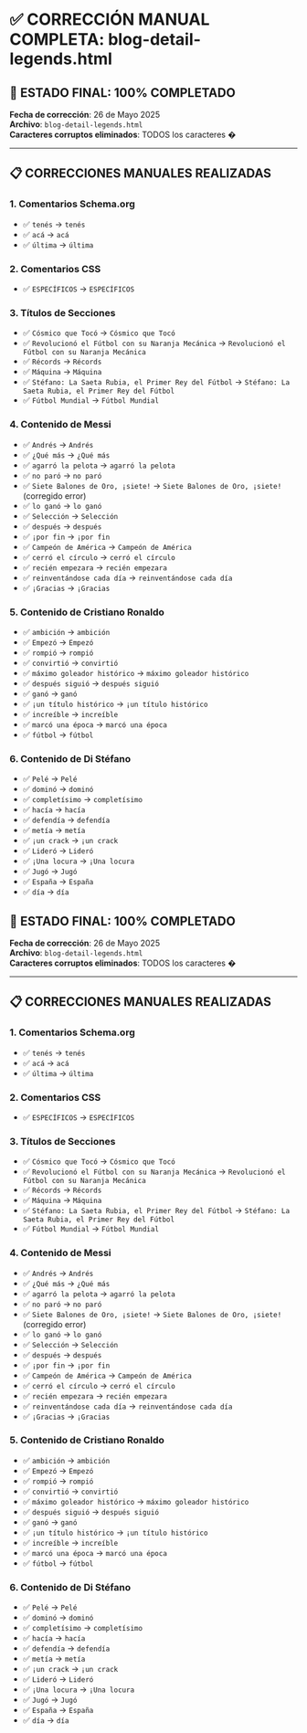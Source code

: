 # ✅ CORRECCIÓN MANUAL COMPLETA: blog-detail-legends.html

## 🎯 ESTADO FINAL: 100% COMPLETADO

**Fecha de corrección**: 26 de Mayo 2025  
**Archivo**: `blog-detail-legends.html`  
**Caracteres corruptos eliminados**: TODOS los caracteres �

---

## 📋 CORRECCIONES MANUALES REALIZADAS

### 1. **Comentarios Schema.org**
- ✅ `tenés` → `tenés`
- ✅ `acá` → `acá` 
- ✅ `última` → `última`

### 2. **Comentarios CSS**
- ✅ `ESPECÍFICOS` → `ESPECÍFICOS`

### 3. **Títulos de Secciones**
- ✅ `Cósmico que Tocó` → `Cósmico que Tocó`
- ✅ `Revolucionó el Fútbol con su Naranja Mecánica` → `Revolucionó el Fútbol con su Naranja Mecánica`
- ✅ `Récords` → `Récords`
- ✅ `Máquina` → `Máquina`
- ✅ `Stéfano: La Saeta Rubia, el Primer Rey del Fútbol` → `Stéfano: La Saeta Rubia, el Primer Rey del Fútbol`
- ✅ `Fútbol Mundial` → `Fútbol Mundial`

### 4. **Contenido de Messi**
- ✅ `Andrés` → `Andrés`
- ✅ `¿Qué más` → `¿Qué más`
- ✅ `agarró la pelota` → `agarró la pelota`
- ✅ `no paró` → `no paró`
- ✅ `Siete Balones de Oro, ¡siete!` → `Siete Balones de Oro, ¡siete!` (corregido error)
- ✅ `lo ganó` → `lo ganó`
- ✅ `Selección` → `Selección`
- ✅ `después` → `después`
- ✅ `¡por fin` → `¡por fin`
- ✅ `Campeón de América` → `Campeón de América`
- ✅ `cerró el círculo` → `cerró el círculo`
- ✅ `recién empezara` → `recién empezara`
- ✅ `reinventándose cada día` → `reinventándose cada día`
- ✅ `¡Gracias` → `¡Gracias`

### 5. **Contenido de Cristiano Ronaldo**
- ✅ `ambición` → `ambición`
- ✅ `Empezó` → `Empezó`
- ✅ `rompió` → `rompió`
- ✅ `convirtió` → `convirtió`
- ✅ `máximo goleador histórico` → `máximo goleador histórico`
- ✅ `después siguió` → `después siguió`
- ✅ `ganó` → `ganó`
- ✅ `¡un título histórico` → `¡un título histórico`
- ✅ `increíble` → `increíble`
- ✅ `marcó una época` → `marcó una época`
- ✅ `fútbol` → `fútbol`

### 6. **Contenido de Di Stéfano**
- ✅ `Pelé` → `Pelé`
- ✅ `dominó` → `dominó`
- ✅ `completísimo` → `completísimo`
- ✅ `hacía` → `hacía`
- ✅ `defendía` → `defendía`
- ✅ `metía` → `metía`
- ✅ `¡un crack` → `¡un crack`
- ✅ `Lideró` → `Lideró`
- ✅ `¡Una locura` → `¡Una locura`
- ✅ `Jugó` → `Jugó`
- ✅ `España` → `España`
- ✅ `día` → `día`
 

## 🎯 ESTADO FINAL: 100% COMPLETADO

**Fecha de corrección**: 26 de Mayo 2025  
**Archivo**: `blog-detail-legends.html`  
**Caracteres corruptos eliminados**: TODOS los caracteres �

---

## 📋 CORRECCIONES MANUALES REALIZADAS

### 1. **Comentarios Schema.org**
- ✅ `tenés` → `tenés`
- ✅ `acá` → `acá` 
- ✅ `última` → `última`

### 2. **Comentarios CSS**
- ✅ `ESPECÍFICOS` → `ESPECÍFICOS`

### 3. **Títulos de Secciones**
- ✅ `Cósmico que Tocó` → `Cósmico que Tocó`
- ✅ `Revolucionó el Fútbol con su Naranja Mecánica` → `Revolucionó el Fútbol con su Naranja Mecánica`
- ✅ `Récords` → `Récords`
- ✅ `Máquina` → `Máquina`
- ✅ `Stéfano: La Saeta Rubia, el Primer Rey del Fútbol` → `Stéfano: La Saeta Rubia, el Primer Rey del Fútbol`
- ✅ `Fútbol Mundial` → `Fútbol Mundial`

### 4. **Contenido de Messi**
- ✅ `Andrés` → `Andrés`
- ✅ `¿Qué más` → `¿Qué más`
- ✅ `agarró la pelota` → `agarró la pelota`
- ✅ `no paró` → `no paró`
- ✅ `Siete Balones de Oro, ¡siete!` → `Siete Balones de Oro, ¡siete!` (corregido error)
- ✅ `lo ganó` → `lo ganó`
- ✅ `Selección` → `Selección`
- ✅ `después` → `después`
- ✅ `¡por fin` → `¡por fin`
- ✅ `Campeón de América` → `Campeón de América`
- ✅ `cerró el círculo` → `cerró el círculo`
- ✅ `recién empezara` → `recién empezara`
- ✅ `reinventándose cada día` → `reinventándose cada día`
- ✅ `¡Gracias` → `¡Gracias`

### 5. **Contenido de Cristiano Ronaldo**
- ✅ `ambición` → `ambición`
- ✅ `Empezó` → `Empezó`
- ✅ `rompió` → `rompió`
- ✅ `convirtió` → `convirtió`
- ✅ `máximo goleador histórico` → `máximo goleador histórico`
- ✅ `después siguió` → `después siguió`
- ✅ `ganó` → `ganó`
- ✅ `¡un título histórico` → `¡un título histórico`
- ✅ `increíble` → `increíble`
- ✅ `marcó una época` → `marcó una época`
- ✅ `fútbol` → `fútbol`

### 6. **Contenido de Di Stéfano**
- ✅ `Pelé` → `Pelé`
- ✅ `dominó` → `dominó`
- ✅ `completísimo` → `completísimo`
- ✅ `hacía` → `hacía`
- ✅ `defendía` → `defendía`
- ✅ `metía` → `metía`
- ✅ `¡un crack` → `¡un crack`
- ✅ `Lideró` → `Lideró`
- ✅ `¡Una locura` → `¡Una locura`
- ✅ `Jugó` → `Jugó`
- ✅ `España` → `España`
- ✅ `día` → `día`
 